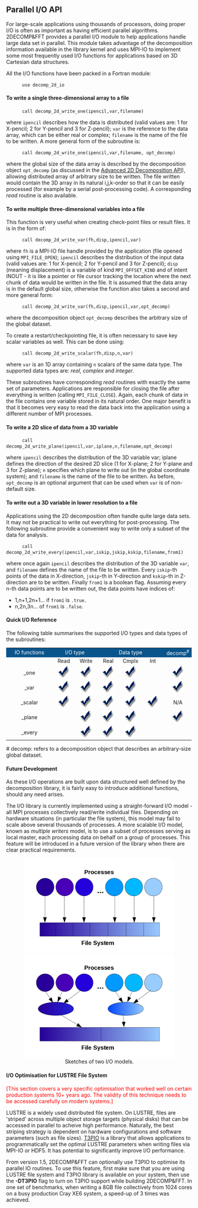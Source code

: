 ## Parallel I/O API

For large-scale applications using thousands of processors, doing proper I/O is often as important as having efficient parallel algorithms. 2DECOMP&FFT provides a parallel I/O module to help applications handle large data set in parallel. This module takes advantage of the decomposition information available in the library kernel and uses MPI-IO to implement some most frequently used I/O functions for applications based on 3D Cartesian data structures.

All the I/O functions have been packed in a Fortran module:
```
      use decomp_2d_io
```

#### To write a single three-dimensional array to a file

```
      call decomp_2d_write_one(ipencil,var,filename)
```
where `ipencil` describes how the data is distributed (valid values are: 1 for X-pencil; 2 for Y-pencil and 3 for Z-pencil); `var` is the reference to the data array, which can be either real or complex; `filename` is the name of the file to be written. A more general form of the subroutine is:
```
      call decomp_2d_write_one(ipencil,var,filename, opt_decomp)
```
where the global size of the data array is described by the decomposition object `opt_decomp` (as discussed in the [Advanced 2D Decomposition API](api_decomposition.md)), allowing distributed array of arbitrary size to be written. The file written would contain the 3D array in its natural i,j,k-order so that it can be easily processed (for example by a serial post-processing code). A corresponding *read* routine is also available.

#### To write multiple three-dimensional variables into a file

This function is very useful when creating check-point files or result files. It is in the form of:
```
      call decomp_2d_write_var(fh,disp,ipencil,var)
```
where `fh` is a MPI-IO file handle provided by the application (file opened using `MPI_FILE_OPEN`); `ipencil` describes the distribution of the input data (valid values are: 1 for X-pencil; 2 for Y-pencil and 3 for Z-pencil); `disp` (meaning displacement) is a variable of kind `MPI_OFFSET_KIND` and of intent INOUT - it is like a pointer or file cursor tracking the location where the next chunk of data would be written in the file. It is assumed that the data array is in the default global size, otherwise the function also takes a second and more general form:
```
      call decomp_2d_write_var(fh,disp,ipencil,var,opt_decomp)
```
where the decomposition object `opt_decomp` describes the arbitrary size of the global dataset.

To create a restart/checkpointing file, it is often necessary to save key scalar variables as well. This can be done using:
```
      call decomp_2d_write_scalar(fh,disp,n,var)
```
where `var` is an 1D array containing `n` scalars of the same data type. The supported data types are: *real*, *complex* and *integer*.

These subroutines have corresponding *read* routines with exactly the same set of parameters. Applications are responsible for closing the file after everything is written (calling `MPI_FILE_CLOSE`). Again, each chunk of data in the file contains one variable stored in its natural order. One major benefit is that it becomes very easy to read the data back into the application using a different number of MPI processes.

#### To write a 2D slice of data from a 3D variable

```
      call decomp_2d_write_plane(ipencil,var,iplane,n,filename,opt_decomp)
```
where `ipencil` describes the distribution of the 3D variable var; iplane defines the direction of the desired 2D slice (1 for X-plane; 2 for Y-plane and 3 for Z-plane); `n` specifies which plane to write out (in the global coordinate system); and `filename` is the name of the file to be written. As before, `opt_decomp` is an optional argument that can be used when `var` is of non-default size.

#### To write out a 3D variable in lower resolution to a file

Applications using the 2D decomposition often handle quite large data sets. It may not be practical to write out everything for post-processing. The following subroutine provide a convenient way to write only a subset of the data for analysis.

```
      call decomp_2d_write_every(ipencil,var,iskip,jskip,kskip,filename,from1)
```
where once again `ipencil` describes the distribution of the 3D variable `var`, and `filename` defines the name of the file to be written. Every `iskip`-th points of the data in X-direction, `jskip`-th in Y-direction and `kskip`-th in Z-direction are to be written. Finally `from1` is a boolean flag. Assuming every n-th data points are to be written out, the data points have indices of:

- 1,n+1,2n+1... if `from1` is `.true.`
- n,2n,3n... of `from1` is `.false`.

#### Quick I/O Reference

The following table summarises the supported I/O types and data types of the subroutines:

<table>
	<tr style="background-color:#09548B; color:#ffffff;">
	  <td align="center">IO functions</td>
	  <td colspan="2" align="center">I/O type</td>
	  <td colspan="3" align="center">Data type</td>
	  <td align="center">decomp<sup>#</sup></td>
	</tr>
	<tr class="alt">
	  <td align="center" width="25%">&nbsp;</td>
	  <td align="center" width="12%">Read</td>
	  <td align="center" width="12%">Write</td>
	  <td align="center" width="12%">Real</td>
	  <td align="center" width="12%">Cmplx</td>
	  <td align="center" width="12%">Int</td>
	  <td align="center" width="15%">&nbsp;</td>
	</tr>
	<tr>
	  <td align="center">_one</td>
	  <td align="center"><img src="images/yes.png"></td>
	  <td align="center"><img src="images/yes.png"></td>
	  <td align="center"><img src="images/yes.png"></td>
	  <td align="center"><img src="images/yes.png"></td>
	  <td align="center">&nbsp;</td>
	  <td align="center"><img src="images/yes.png"></td>
	</tr>
	<tr class="alt">
	  <td align="center">_var</td>
	  <td align="center"><img src="images/yes.png"></td>
	  <td align="center"><img src="images/yes.png"></td>
	  <td align="center"><img src="images/yes.png"></td>
	  <td align="center"><img src="images/yes.png"></td>
	  <td align="center">&nbsp;</td>
	  <td align="center"><img src="images/yes.png"></td>
	</tr>
	<tr>
	  <td align="center">_scalar</td>
	  <td align="center"><img src="images/yes.png"></td>
	  <td align="center"><img src="images/yes.png"></td>
	  <td align="center"><img src="images/yes.png"></td>
	  <td align="center"><img src="images/yes.png"></td>
	  <td align="center"><img src="images/yes.png"></td>
	  <td align="center">N/A</td>
	</tr>
	<tr class="alt">
	  <td align="center">_plane</td>
	  <td align="center">&nbsp;</td>
	  <td align="center"><img src="images/yes.png"></td>
	  <td align="center"><img src="images/yes.png"></td>
	  <td align="center"><img src="images/yes.png"></td>
	  <td align="center">&nbsp;</td>
	  <td align="center"><img src="images/yes.png"></td>
	</tr>
	<tr>
	  <td align="center">_every</td>
	  <td align="center">&nbsp;</td>
	  <td align="center"><img src="images/yes.png"></td>
	  <td align="center"><img src="images/yes.png"></td>
	  <td align="center"><img src="images/yes.png"></td>
	  <td align="center">&nbsp;</td>
	  <td align="center">&nbsp;</td>
	</tr>
</table>

\# decomp: refers to a decomposition object that describes an arbitrary-size global dataset.

#### Future Development

As these I/O operations are built upon data structured well defined by the decomposition library, it is fairly easy to introduce additional functions, should any need arises.

The I/O library is currently implemented using a straight-forward I/O model - all MPI processes collectively read/write individual files. Depending on hardware situations (in particular the file system), this model may fail to scale above several thousands of processes. A more scalable I/O model, known as *multiple writers* model, is to use a subset of processes serving as local master, each processing data on behalf on a group of processes. This feature will be introduced in a future version of the library when there are clear practical requirements.

<p align="center">
    <img src="images/io_model-1.png" alt="">
	<img src="images/io_model-2.png" alt=""><br>
	Sketches of two I/O models.
</p>

#### I/O Optimisation for LUSTRE File System

<span style="color:red;">[This section covers a very specific optimisation that worked well on certain production systems 10+ years ago. The validity of this technique needs to be accessed carefully on modern systems.]</span>

LUSTRE is a widely used distributed file system. On LUSTRE, files are 'striped' across multiple object storage targets (physical disks) that can be accessed in parallel to acheive high performance. Naturally, the best striping strategy is dependent on hardware configurations and software parameters (such as file sizes). [T3PIO](https://github.com/TACC/t3pio) is a library that allows applications to programmatically set the optimal LUSTRE parameters when writing files via MPI-IO or HDF5. It has potential to significantly improve I/O performance.

From version 1.5, 2DECOMP&FFT can optionally use T3PIO to optimise its parallel IO routines. To use this feature, first make sure that you are using LUSTRE file system and T3PIO library is available on your system, then use the **-DT3PIO** flag to turn on T3PIO support while building 2DECOMP&FFT. In one set of benchmarks, when writing a 8GB file collectively from 1024 cores on a busy production Cray XE6 system, a speed-up of 3 times was achieved.